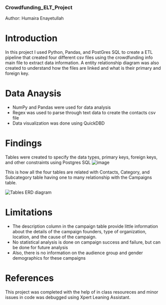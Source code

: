 ### Crowdfunding_ELT_Project 
Author: Humaira Enayetullah

# Introduction
In this project I used Python, Pandas, and PostGres SQL to create a ETL pipeline that created four different csv files using the crowdfunding info main file to extract data information. A entity relationship diagram was also created to understand how the files are linked and what is their primary and foreign key.

# Data Anaysis
* NumPy and Pandas were used for data analysis
* Regex was used to parse through text data to create the contacts csv file
* Data visualization was done using QuickDBD

# Findings
Tables were created to  specify the data types, primary keys, foreign keys, and other constraints using Postgres SQL
![image](https://github.com/user-attachments/assets/40cb0975-98af-4446-8c01-19cb33145736)


This is how all the four tables are related with Contacts, Category, and Subcategory table having one to many relationship with the Campaigns table.

![Tables ERD diagram](https://github.com/user-attachments/assets/382d8132-f058-4abb-abf3-a834f4ddfbe4)

# Limitations
* The description column in the campaign table provide little information about the details of the campaign founders, type of organization, location, and the cause of the campaign.
* No statistical analysis is done on campaign success and failure, but can be done for future analysis
* Also, there is no information on the audience group and gender demographics for these campaigns

# References
This project was completed with the help of in class resoureces and minor issues in code was  debugged using Xpert Leaning Assistant.

